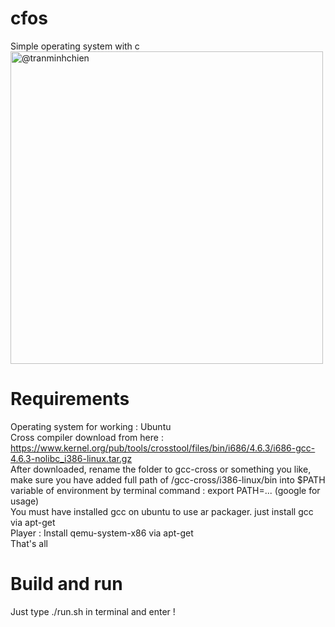 # cfos
Simple operating system with c<br />
<img alt="@tranminhchien" class="avatar" height="500" src="https://lh3.googleusercontent.com/-wc3GU9_5b3Y/V0D3cbeX2hI/AAAAAAAAAac/mqN9kybR3h4R6fMNWdkpsSCLeu9kI3nfwCCo/s800/Screenshot%2Bfrom%2B2016-05-22%2B07%253A03%253A27.png" width="500" />
# Requirements
Operating system for working : Ubuntu<br />
Cross compiler download from here : https://www.kernel.org/pub/tools/crosstool/files/bin/i686/4.6.3/i686-gcc-4.6.3-nolibc_i386-linux.tar.gz<br />
After downloaded, rename the folder to gcc-cross or something you like, make sure you have added full path of /gcc-cross/i386-linux/bin into $PATH variable of environment by terminal command : export PATH=... (google for usage)<br />
You must have installed gcc on ubuntu to use ar packager. just install gcc via apt-get<br />
Player : Install qemu-system-x86 via apt-get<br />
That's all<br />
# Build and run
Just type ./run.sh in terminal and enter !<br />